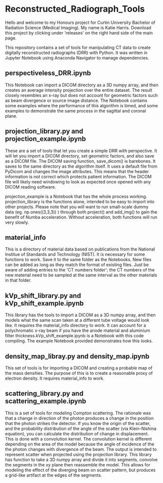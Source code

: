 # Reconstructed_Radiograph_Tools
 
Hello and welcome to my Honours project for Curtin University Bachelor of Radiation Science (Medical Imaging). My name is Katie Harris. Download this project by clicking under 'releases' on the right hand side of the main page.

This repository contains a set of tools for manipulating CT data to create digitally reconstructed radiographs (DRR) with Python. It was written in Jupyter Notebook using Anaconda Navigator to manage dependencies.

## perspectiveless_DRR.ipynb
This Notebook can import a DICOM directory as a 3D numpy array, and then creates an average intensity projection over the entire dataset. The result closely resembles an x-ray but does not account for geometric factors such as beam divergence or source image distance. The Notebook contains some examples where the performance of this algorithm is timed, and some examples to demonstrate the same process in the sagittal and coronal plane.

## projection_library.py and projection_example.ipynb ##
These are a set of tools that let you create a simple DRR with perspective. It will let you import a DICOM directory, set geometric factors, and also save as a DICOM file. The DICOM saving function, save_dicom() is barebones. It saves to the same directory as the algorithm itself. It uses a default file from PyDicom and changes the image attributes. This means that the header information is not correct which protects patient information. The DICOM file will likely need windowing to look as expected once opened with any DICOM reading software.

projection_example is a Notebook that has the whole process working. projection_library is the functions alone, intended to be easy to import into other projects. Please note that you will want to run small-scale dummy data (eg. np.ones((3,3,3)) ) through both project() and add_img() to gain the benefit of Numba acceleration. Without acceleration, both functions will run very slowly.

## material_info 
This is a directory of material data based on publications from the National Institue of Standards and Technology (NIST). It is necessary for some functions to work. Save it to the same folder as the Notebooks. New files can be added as long as they match the format of existing files. Just be aware of adding entries to the 'CT numbers folder'; the CT numbers of the new material need to be sampled at the same interval as the other materials in that folder.


## kVp_shift_library.py and kVp_shift_example.ipynb
This library has the tools to import a DICOM as a 3D numpy array, and then models what the same scan taken at a different tube voltage would look like. It requires the material_info directory to work. It can account for a polychromatic x-ray beam if you have the anode material and aluminium filter thickness.kVp_shift_example.ipynb is a Notebook with this code compiling. The example Notebook provided demonstrates how this looks. 

## density_map_libray.py and density_map.ipynb
This set of tools is for importing a DICOM and creating a probable map of the mass densities. The purpose of this is to create a reasonable proxy of electron density. It requires material_info to work.

## scattering_library.py and scattering_example.ipynb
This is a set of tools for modeling Compton scattering. The rationale was that a change in direction of the photon produces a change in the position that the photon strikes the detector. If you know the origin of the scatter, and the probability distribution of the angle of the scatter (via Klein-Nishina equation), you can calculate the distribution of change in displacement. This is done with a convolution kernel. The convolution kernel is different depending on the area of the model because the angle of incidence of the the photon changes with divergence of the beam. The output is intended to represent scatter when projected using the projection library. This library has function to take a 3D numpy array and divide it into segments, convolve the segments in the xy plane then reassemble the model. This allows for modeling the effect of the diverging beam on scatter pattern, but produces a grid-like artifact at the edges of the segments.
